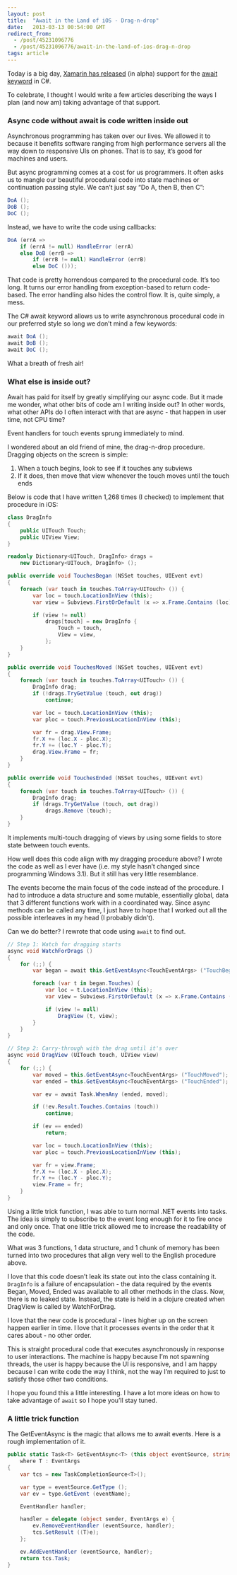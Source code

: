 ```yaml
---
layout: post
title:  "Await in the Land of iOS - Drag-n-drop"
date:   2013-03-13 00:54:00 GMT
redirect_from:
  - /post/45231096776
  - /post/45231096776/await-in-the-land-of-ios-drag-n-drop
tags: article
---
```




Today is a big day, [Xamarin has released](http://blog.xamarin.com/brave-new-async-mobile-world/) (in alpha) support for the [await keyword](http://msdn.microsoft.com/en-us/library/vstudio/hh156528.aspx) in C#.

To celebrate, I thought I would write a few articles describing the ways I plan (and now am) taking advantage of that support.


### Async code without await is code written inside out


Asynchronous programming has taken over our lives. We allowed it to because it benefits software ranging from high performance servers all the way down to responsive UIs on phones. That is to say, it’s good for machines and users.

But async programming comes at a cost for us programmers. It often asks us to mangle our beautiful procedural code into state machines or continuation passing style. We can’t just say “Do A, then B, then C”:

```csharp
DoA ();
DoB ();
DoC ();
```


Instead, we have to write the code using callbacks:

```csharp
DoA (errA =>
    if (errA != null) HandleError (errA)
    else DoB (errB =>
        if (errB != null) HandleError (errB)
        else DoC ()));
```


That code is pretty horrendous compared to the procedural code. It’s too long. It turns our error handling from exception-based to return code-based. The error handling also hides the control flow. It is, quite simply, a mess.

The C# await keyword allows us to write asynchronous procedural code in our preferred style so long we don’t mind a few keywords:

```csharp
await DoA ();
await DoB ();
await DoC ();
```


What a breath of fresh air!


### What else is inside out?


Await has paid for itself by greatly simplifying our async code. But it made me wonder, what other bits of code am I writing inside out? In other words, what other APIs do I often interact with that are async - that happen in user time, not CPU time?

Event handlers for touch events sprung immediately to mind.

I wondered about an old friend of mine, the drag-n-drop procedure. Dragging objects on the screen is simple:

1. When a touch begins, look to see if it touches any subviews
2. If it does, then move that view whenever the touch moves until the touch ends

Below is code that I have written 1,268 times (I checked) to implement that procedure in iOS:

```csharp
class DragInfo
{
    public UITouch Touch;
    public UIView View;
}

readonly Dictionary<UITouch, DragInfo> drags =
    new Dictionary<UITouch, DragInfo> ();

public override void TouchesBegan (NSSet touches, UIEvent evt)
{
    foreach (var touch in touches.ToArray<UITouch> ()) {
        var loc = touch.LocationInView (this);
        var view = Subviews.FirstOrDefault (x => x.Frame.Contains (loc));

        if (view != null)
            drags[touch] = new DragInfo {
                Touch = touch,
                View = view,
            };
    }
}

public override void TouchesMoved (NSSet touches, UIEvent evt)
{
    foreach (var touch in touches.ToArray<UITouch> ()) {
        DragInfo drag;
        if (!drags.TryGetValue (touch, out drag))
            continue;

        var loc = touch.LocationInView (this);
        var ploc = touch.PreviousLocationInView (this);

        var fr = drag.View.Frame;
        fr.X += (loc.X - ploc.X);
        fr.Y += (loc.Y - ploc.Y);
        drag.View.Frame = fr;
    }
}

public override void TouchesEnded (NSSet touches, UIEvent evt)
{
    foreach (var touch in touches.ToArray<UITouch> ()) {
        DragInfo drag;
        if (drags.TryGetValue (touch, out drag))
            drags.Remove (touch);
    }
}
```


It implements multi-touch dragging of views by using some fields to store state between touch events.

How well does this code align with my dragging procedure above? I wrote the code as well as I ever have (i.e. my style hasn’t changed since programming Windows 3.1). But it still has very little resemblance.

The events become the main focus of the code instead of the procedure. I had to introduce a data structure and some mutable, essentially global, data that 3 different functions work with in a coordinated way. Since async methods can be called any time, I just have to hope that I worked out all the possible interleaves in my head (I probably didn’t).

Can we do better? I rewrote that code using `await` to find out.

```csharp
// Step 1: Watch for dragging starts
async void WatchForDrags ()
{
    for (;;) {
        var began = await this.GetEventAsync<TouchEventArgs> ("TouchBegan");

        foreach (var t in began.Touches) {
            var loc = t.LocationInView (this);
            var view = Subviews.FirstOrDefault (x => x.Frame.Contains (loc));

            if (view != null)
                DragView (t, view);
        }
    }
}

// Step 2: Carry-through with the drag until it's over
async void DragView (UITouch touch, UIView view)
{
    for (;;) {
        var moved = this.GetEventAsync<TouchEventArgs> ("TouchMoved");
        var ended = this.GetEventAsync<TouchEventArgs> ("TouchEnded");

        var ev = await Task.WhenAny (ended, moved);

        if (!ev.Result.Touches.Contains (touch))
            continue;

        if (ev == ended)
            return;

        var loc = touch.LocationInView (this);
        var ploc = touch.PreviousLocationInView (this);

        var fr = view.Frame;
        fr.X += (loc.X - ploc.X);
        fr.Y += (loc.Y - ploc.Y);
        view.Frame = fr;
    }
}
```


Using a little trick function, I was able to turn normal .NET events into tasks. The idea is simply to subscribe to the event long enough for it to fire once and only once. That one little trick allowed me to increase the readability of the code.

What was 3 functions, 1 data structure, and 1 chunk of memory has been turned into two procedures that align very well to the English procedure above.

I love that this code doesn’t leak its state out into the class containing it. `DragInfo` is a failure of encapsulation - the data required by the events Began, Moved, Ended was available to all other methods in the class. Now, there is no leaked state. Instead, the state is held in a clojure created when DragView is called by WatchForDrag.

I love that the new code is procedural - lines higher up on the screen happen earlier in time. I love that it processes events in the order that it cares about - no other order.

This is straight procedural code that executes asynchronously in response to user interactions. The machine is happy because I’m not spawning threads, the user is happy because the UI is responsive, and I am happy because I can write code the way I think, not the way I’m required to just to satisfy those other two conditions.

I hope you found this a little interesting. I have a lot more ideas on how to take advantage of `await` so I hope you’ll stay tuned.


### A little trick function


The GetEventAsync is the magic that allows me to await events. Here is a rough implementation of it.

```csharp
public static Task<T> GetEventAsync<T> (this object eventSource, string eventName)
    where T : EventArgs
{
    var tcs = new TaskCompletionSource<T>();

    var type = eventSource.GetType ();
    var ev = type.GetEvent (eventName);

    EventHandler handler;

    handler = delegate (object sender, EventArgs e) {
        ev.RemoveEventHandler (eventSource, handler);
        tcs.SetResult ((T)e);
    };  

    ev.AddEventHandler (eventSource, handler);
    return tcs.Task;
}
```

